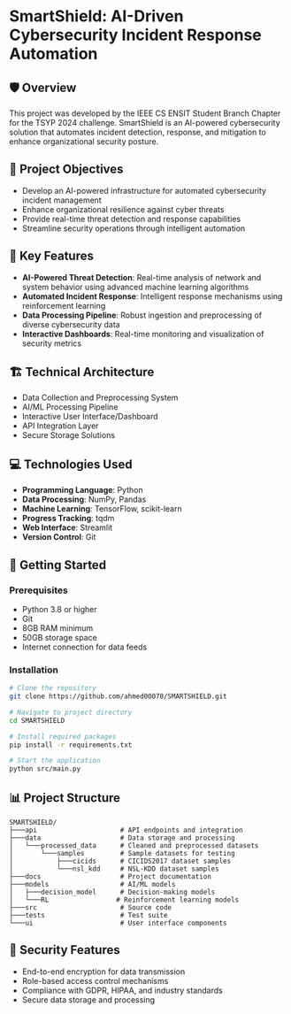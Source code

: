 # SmartShield: AI-Driven Cybersecurity Incident Response Automation

## 🛡️ Overview
This project was developed by the IEEE CS ENSIT Student Branch Chapter for the TSYP 2024 challenge. SmartShield is an AI-powered cybersecurity solution that automates incident detection, response, and mitigation to enhance organizational security posture.

## 🎯 Project Objectives
- Develop an AI-powered infrastructure for automated cybersecurity incident management
- Enhance organizational resilience against cyber threats
- Provide real-time threat detection and response capabilities
- Streamline security operations through intelligent automation

## 🔧 Key Features
- **AI-Powered Threat Detection**: Real-time analysis of network and system behavior using advanced machine learning algorithms
- **Automated Incident Response**: Intelligent response mechanisms using reinforcement learning
- **Data Processing Pipeline**: Robust ingestion and preprocessing of diverse cybersecurity data
- **Interactive Dashboards**: Real-time monitoring and visualization of security metrics

## 🏗️ Technical Architecture
- Data Collection and Preprocessing System
- AI/ML Processing Pipeline
- Interactive User Interface/Dashboard
- API Integration Layer
- Secure Storage Solutions

## 💻 Technologies Used
- **Programming Language**: Python
- **Data Processing**: NumPy, Pandas
- **Machine Learning**: TensorFlow, scikit-learn
- **Progress Tracking**: tqdm
- **Web Interface**: Streamlit
- **Version Control**: Git

## 🚀 Getting Started

### Prerequisites
- Python 3.8 or higher
- Git
- 8GB RAM minimum
- 50GB storage space
- Internet connection for data feeds

### Installation

```bash
# Clone the repository
git clone https://github.com/ahmed00078/SMARTSHIELD.git

# Navigate to project directory
cd SMARTSHIELD

# Install required packages
pip install -r requirements.txt

# Start the application
python src/main.py
```

## 📊 Project Structure
```
SMARTSHIELD/
├───api                     # API endpoints and integration
├───data                    # Data storage and processing
│   └───processed_data      # Cleaned and preprocessed datasets
│       └───samples         # Sample datasets for testing
│           ├───cicids      # CICIDS2017 dataset samples
│           └───nsl_kdd     # NSL-KDD dataset samples
├───docs                    # Project documentation
├───models                  # AI/ML models
│   ├───decision_model      # Decision-making models
│   └───RL                 # Reinforcement learning models
├───src                     # Source code
├───tests                   # Test suite
└───ui                      # User interface components
```

## 🔐 Security Features
- End-to-end encryption for data transmission
- Role-based access control mechanisms
- Compliance with GDPR, HIPAA, and industry standards
- Secure data storage and processing